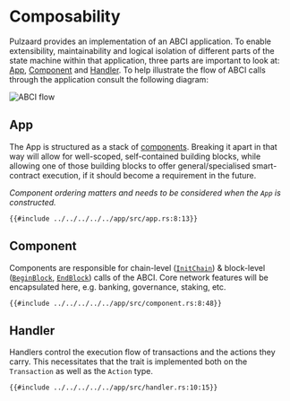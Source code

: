 # Composability

Pulzaard provides an implementation of an ABCI application. To enable
extensibility, maintainability and logical isolation of different parts of the
state machine within that application, three parts are important to look at:
[App](#app), [Component](#component) and [Handler](#handler). To help illustrate
the flow of ABCI calls through the application consult the following diagram:

![ABCI flow](/assets/composability.svg)

## App

The App is structured as a stack of [components](#component). Breaking it apart
in that way will allow for well-scoped, self-contained building blocks, while
allowing one of those building blocks to offer general/specialised
smart-contract execution, if it should become a requirement in the future.

*Component ordering matters and needs to be considered when the `App` is
constructed.*

``` rust, ignore
{{#include ../../../../../app/src/app.rs:8:13}}
```

## Component

Components are responsible for chain-level ([`InitChain`][abci-initchain]) &
block-level ([`BeginBlock`][abci-beginblock], [`EndBlock`][abci-endblock]) calls
of the ABCI. Core network features will be encapsulated here, e.g. banking,
governance, staking, etc.

``` rust, ignore
{{#include ../../../../../app/src/component.rs:8:48}}
```

## Handler

Handlers control the execution flow of transactions and the actions they carry.
This necessitates that the trait is implemented both on the `Transaction` as
well as the `Action` type.

``` rust, ignore
{{#include ../../../../../app/src/handler.rs:10:15}}
```

[abci-initchain]: https://github.com/tendermint/tendermint/blob/main/spec/abci/abci.md#initchain
[abci-beginblock]: https://github.com/tendermint/tendermint/blob/main/spec/abci/abci.md#beginblock
[abci-endblock]: https://github.com/tendermint/tendermint/blob/main/spec/abci/abci.md#beginblock
